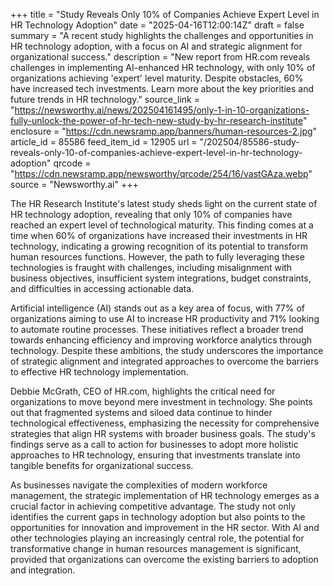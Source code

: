 +++
title = "Study Reveals Only 10% of Companies Achieve Expert Level in HR Technology Adoption"
date = "2025-04-16T12:00:14Z"
draft = false
summary = "A recent study highlights the challenges and opportunities in HR technology adoption, with a focus on AI and strategic alignment for organizational success."
description = "New report from HR.com reveals challenges in implementing AI-enhanced HR technology, with only 10% of organizations achieving 'expert' level maturity. Despite obstacles, 60% have increased tech investments. Learn more about the key priorities and future trends in HR technology."
source_link = "https://newsworthy.ai/news/202504161495/only-1-in-10-organizations-fully-unlock-the-power-of-hr-tech-new-study-by-hr-research-institute"
enclosure = "https://cdn.newsramp.app/banners/human-resources-2.jpg"
article_id = 85586
feed_item_id = 12905
url = "/202504/85586-study-reveals-only-10-of-companies-achieve-expert-level-in-hr-technology-adoption"
qrcode = "https://cdn.newsramp.app/newsworthy/qrcode/254/16/vastGAza.webp"
source = "Newsworthy.ai"
+++

<p>The HR Research Institute's latest study sheds light on the current state of HR technology adoption, revealing that only 10% of companies have reached an expert level of technological maturity. This finding comes at a time when 60% of organizations have increased their investments in HR technology, indicating a growing recognition of its potential to transform human resources functions. However, the path to fully leveraging these technologies is fraught with challenges, including misalignment with business objectives, insufficient system integrations, budget constraints, and difficulties in accessing actionable data.</p><p>Artificial intelligence (AI) stands out as a key area of focus, with 77% of organizations aiming to use AI to increase HR productivity and 71% looking to automate routine processes. These initiatives reflect a broader trend towards enhancing efficiency and improving workforce analytics through technology. Despite these ambitions, the study underscores the importance of strategic alignment and integrated approaches to overcome the barriers to effective HR technology implementation.</p><p>Debbie McGrath, CEO of HR.com, highlights the critical need for organizations to move beyond mere investment in technology. She points out that fragmented systems and siloed data continue to hinder technological effectiveness, emphasizing the necessity for comprehensive strategies that align HR systems with broader business goals. The study's findings serve as a call to action for businesses to adopt more holistic approaches to HR technology, ensuring that investments translate into tangible benefits for organizational success.</p><p>As businesses navigate the complexities of modern workforce management, the strategic implementation of HR technology emerges as a crucial factor in achieving competitive advantage. The study not only identifies the current gaps in technology adoption but also points to the opportunities for innovation and improvement in the HR sector. With AI and other technologies playing an increasingly central role, the potential for transformative change in human resources management is significant, provided that organizations can overcome the existing barriers to adoption and integration.</p>